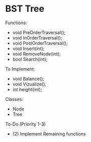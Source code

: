 # BST Tree
Functions:
- void PreOrderTraversal();
- void InOrderTraversal();
- void PostOrderTraversal();
- void Insert(int);
- void RemoveNode(int);
- bool Search(int);
  
To Implement:
- void Balance();
- void Vizualize();
- int height(int);

Classes:
- Node
- Tree

To-Do (Priority 1-3)
- (2) Implement Remaining functions